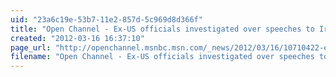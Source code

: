 ```yaml
---
uid: "23a6c19e-53b7-11e2-857d-5c969d8d366f"
title: "Open Channel - Ex-US officials investigated over speeches to Iranian dissident group on terror list"
created: "2012-03-16 16:37:10"
page_url: "http://openchannel.msnbc.msn.com/_news/2012/03/16/10710422-ex-us-officials-investigated-over-speeches-to-iranian-dissident-group-on-terror-list"
filename: "Open Channel - Ex-US officials investigated over speeches to Iranian dissident group on terror list.html"
---
```

